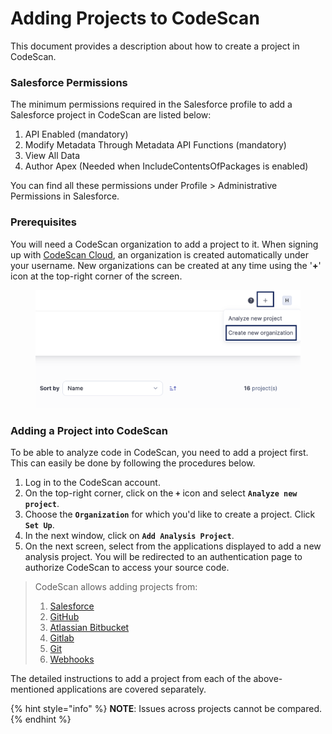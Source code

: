 # Adding Projects to CodeScan

This document provides a description about how to create a project in CodeScan.

### Salesforce Permissions

The minimum permissions required in the Salesforce profile to add a Salesforce project in CodeScan are listed below:

1. API Enabled (mandatory)
2. Modify Metadata Through Metadata API Functions (mandatory)
3. View All Data
4. Author Apex (Needed when IncludeContentsOfPackages is enabled)

You can find all these permissions under Profile > Administrative Permissions in Salesforce.

### Prerequisites <a href="#prerequisities" id="prerequisities"></a>

You will need a CodeScan organization to add a project to it. When signing up with [CodeScan Cloud](https://www.codescan.io/products/cloud/), an organization is created automatically under your username. New organizations can be created at any time using the '**+**' icon at the top-right corner of the screen.

<figure><img src="../../../../../.gitbook/assets/Create Organization 5.8.png" alt="" width="563"><figcaption></figcaption></figure>

### Adding a Project into CodeScan <a href="#adding-a-project-into-codescan" id="adding-a-project-into-codescan"></a>

To be able to analyze code in CodeScan, you need to add a project first. This can easily be done by following the procedures below.

1. Log in to the CodeScan account.
2. On the top-right corner, click on the **`+`** icon and select **`Analyze new project`**.
3. Choose the **`Organization`** for which you'd like to create a project. Click **`Set Up`**.
4. In the next window, click on **`Add Analysis Project`**.
5. On the next screen, select from the applications displayed to add a new analysis project. You will be redirected to an authentication page to authorize CodeScan to access your source code.

> CodeScan allows adding projects from:
>
> 1. [Salesforce](https://knowledgebase.autorabit.com/codescan/docs/adding-new-salesforce-project-to-codescan)
> 2. [GitHub](https://knowledgebase.autorabit.com/codescan/docs/add-a-project-to-codescan-from-github)
> 3. [Atlassian Bitbucket](https://knowledgebase.autorabit.com/codescan/docs/add-a-project-to-codescan-from-bitbucket)
> 4. [Gitlab](https://knowledgebase.autorabit.com/codescan/docs/add-a-project-to-codescan-from-gitlab)
> 5. [Git](https://knowledgebase.autorabit.com/codescan/docs/add-a-project-to-codescan-from-git)
> 6. [Webhooks](https://knowledgebase.autorabit.com/codescan/docs/codescan-webhooks)

The detailed instructions to add a project from each of the above-mentioned applications are covered separately.

{% hint style="info" %}
**NOTE**: Issues across projects cannot be compared.
{% endhint %}
